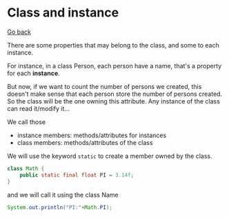# Class and instance

[Go back](..)

There are some properties that may belong to the class, and some
to each instance.

For instance, in a class Person, each person have a name, that's
a property for each **instance**.

But now, if we want to count the number of persons we created, this
doesn't make sense that each person store the number of persons
created. So the class will be the one owning this attribute. Any instance
of the class can read it/modify it... 

We call those
* instance members: methods/attributes for instances
* class members: methods/attributes of the class

We will use the keyword ``static`` to create a member owned
by the class.

```java
class Math {
    public static final float PI = 3.14f;
}
```

and we will call it using the class Name

```java
System.out.println("PI:"+Math.PI);
```